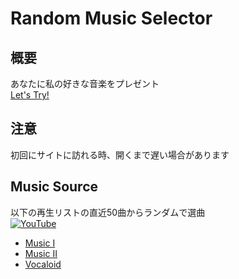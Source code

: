 # Random Music Selector

## 概要
あなたに私の好きな音楽をプレゼント  
[Let's Try!](https://random-music-selector.onrender.com)

## 注意
初回にサイトに訪れる時、開くまで遅い場合があります

## Music Source
以下の再生リストの直近50曲からランダムで選曲  
[![YouTube](https://img.shields.io/badge/YouTube-%23FF0000.svg?logo=YouTube&logoColor=white)](#)
* [Music I](https://youtube.com/playlist?list=PLNnw2DXHmqD80GWMOKoJu4tL3BEHb18aX)
* [Music II](https://youtube.com/playlist?list=PLNnw2DXHmqD9p9jbbfpLXgA24ONtrWKst)
* [Vocaloid](https://www.youtube.com/playlist?list=PLNnw2DXHmqD8ea-gGyC0uZdGufJrlbhHy)